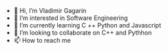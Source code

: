 - 👋 Hi, I’m Vladimir Gagarin
- 👀 I’m interested in Software Engineering
- 🌱 I’m currently learning C ++ Python and Javascript
- 💞️ I’m looking to collaborate on C++ and Pythhon
- 📫 How to reach me 

<!---
VladimirGagarin/VladimirGagarin is a ✨ special ✨ repository because its `README.md` (this file) appears on your GitHub profile.
You can click the Preview link to take a look at your changes.
--->
